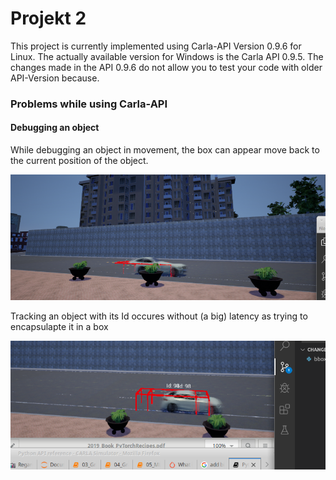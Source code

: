 # Projekt 2

This project is currently implemented using Carla-API Version 0.9.6 for Linux. The actually available version for Windows is the Carla API 0.9.5. The changes made in the API 0.9.6 do not allow you to test your code with older API-Version because.

### Problems while using Carla-API

#### Debugging an object
While debugging an object in movement, the box can appear move back to the current position of the object.

![Vehicle debug](./img/box_verzoegerung.png)

Tracking an object with its Id occures without (a big) latency as trying to encapsulapte it in a box

![Vehicle debug](./img/id_sichtbar.png)